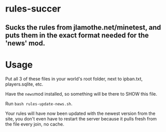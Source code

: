 # rules-succer

## Sucks the rules from jlamothe.net/minetest, and puts them in the exact format needed for the 'news' mod.

# Usage

Put all 3 of these files in your world's root folder, next to ipban.txt, players.sqlite, etc.

Have the ``news``mod installed, so something will be there to SHOW this file.

Run ``bash rules-update-news.sh``.

Your rules will have now been updated with the newest version from the site, you don't even have to restart the server because it pulls fresh from the file every join, no cache.
